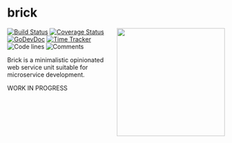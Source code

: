 # brick

<img align="right" width="250px" src="https://i.pinimg.com/736x/bd/97/01/bd9701a8c1f449bcf5d51ddf852fcb38.jpg">

[![Build Status](https://github.com/bool64/brick/workflows/test-unit/badge.svg)](https://github.com/bool64/brick/actions?query=branch%3Amaster+workflow%3Atest-unit)
[![Coverage Status](https://codecov.io/gh/bool64/brick/branch/master/graph/badge.svg)](https://codecov.io/gh/bool64/brick)
[![GoDevDoc](https://img.shields.io/badge/dev-doc-00ADD8?logo=go)](https://pkg.go.dev/github.com/bool64/brick)
[![Time Tracker](https://wakatime.com/badge/github/bool64/brick.svg)](https://wakatime.com/badge/github/bool64/brick)
![Code lines](https://sloc.xyz/github/bool64/brick/?category=code)
![Comments](https://sloc.xyz/github/bool64/brick/?category=comments)

Brick is a minimalistic opinionated web service unit suitable for microservice development.

WORK IN PROGRESS